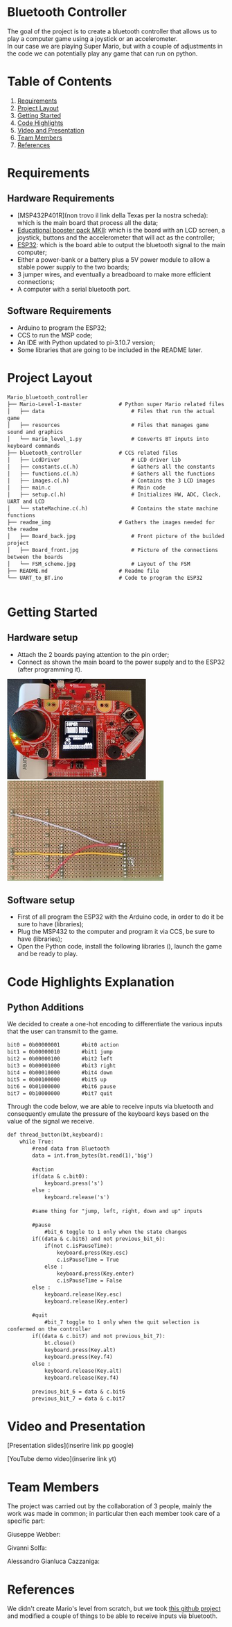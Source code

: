 # <strong> Bluetooth Controller </strong>

The goal of the project is to create a bluetooth controller that allows us to play 
a computer game using a joystick or an accelerometer. </br>
In our case we are playing Super Mario, but with a couple of adjustments in the code 
we can potentially play any game that can run on python. 


# <strong> Table of Contents </strong>
1. <a href="#requirementslist">Requirements</a></br>
2. <a href="#layoutlist">Project Layout</a></br>
3. <a href="#startlist">Getting Started</a></br>
4. <a href="#codelist">Code Highlights</a></br>
5. <a href="#externalslist">Video and Presentation</a></br>
6. <a href="#teamlist">Team Members</a></br>
7. <a href="#referencelist">References</a></br>

<a name="requirementslist"></a>
# <strong> Requirements </strong> 


## Hardware Requirements

- [MSP432P401R](non trovo il link della Texas per la nostra scheda): which is the main board that process all the data;
- [Educational booster pack MKII](https://www.ti.com/tool/BOOSTXL-EDUMKII?keyMatch=&tisearch=search-everything&usecase=hardware): which is the board with an LCD screen, a joystick, 
buttons and the accelerometer that will act as the controller;
- [ESP32](https://www.amazon.it/AZDelivery-NodeMCU-Development-Arduino-gratuito/dp/B071P98VTG/ref=asc_df_B071P98VTG/?tag=googshopit-21&linkCode=df0&hvadid=194881236129&hvpos=&hvnetw=g&hvrand=2149836172945902890&hvpone=&hvptwo=&hvqmt=&hvdev=c&hvdvcmdl=&hvlocint=&hvlocphy=1008827&hvtargid=pla-367709801435&th=1): which is the board able to output the bluetooth signal to the main computer;
- Either a power-bank or a battery plus a 5V power module to allow a stable power supply to the two boards;
- 3 jumper wires, and eventually a breadboard to make more efficient connections;
- A computer with a serial bluetooth port.

## Software Requirements



- Arduino to program the ESP32; 
- CCS to run the MSP code;
- An IDE with Python updated to pi-3.10.7 version;
- Some libraries that are going to be included in the README later.

<a name="layoutlist"></a>
# <strong> Project Layout </strong> 

<pre><code>Mario_bluetooth_controller
├── Mario-Level-1-master            # Python super Mario related files
│	├── data                            # Files that run the actual game
│	├── resources                       # Files that manages game sound and graphics
│	└── mario_level_1.py                # Converts BT inputs into keyboard commands
├── bluetooth_controller            # CCS related files
│	├── LcdDriver                       # LCD driver lib
│	├── constants.c(.h)                 # Gathers all the constants
│	├── functions.c(.h)                 # Gathers all the functions
│	├── images.c(.h)                    # Contains the 3 LCD images
│	├── main.c                          # Main code
│	├── setup.c(.h)                     # Initializes HW, ADC, Clock, UART and LCD
│	└── stateMachine.c(.h)              # Contains the state machine functions
├── readme_img                      # Gathers the images needed for the readme
│	├── Board_back.jpg                  # Front picture of the builded project
│	├── Board_front.jpg                 # Picture of the connections between the boards
│	└── FSM_scheme.jpg                  # Layout of the FSM
├── README.md                       # Readme file
└── UART_to_BT.ino                  # Code to program the ESP32 

</code></pre>

<a name="startlist"></a>
# <strong> Getting Started </strong>

## Hardware setup

- Attach the 2 boards paying attention to the pin order;
- Connect as shown the main board to the power supply and to the ESP32 (after programming it).

![Board_front](readme_img/Board_front.jpeg)
![Board_back](readme_img/Board_back.jpg)

## Software setup

- First of all program the ESP32 with the Arduino code, in order to do it be sure to have (libraries);
- Plug the MSP432 to the computer and program it via CCS, be sure to have (libraries);
- Open the Python code, install the following libraries (), launch the game and be ready to play.

<a name="codelist"></a>
# <strong> Code Highlights Explanation </strong>

## Python Additions

We decided to create a one-hot encoding to differentiate the various inputs that the user can transmit to the game.

<pre><code>bit0 = 0b00000001       #bit0 action
bit1 = 0b00000010       #bit1 jump
bit2 = 0b00000100       #bit2 left
bit3 = 0b00001000       #bit3 right
bit4 = 0b00010000       #bit4 down
bit5 = 0b00100000       #bit5 up
bit6 = 0b01000000       #bit6 pause
bit7 = 0b10000000       #bit7 quit
</code></pre>


Through the code below, we are able to receive inputs via bluetooth and consequently emulate the pressure of the keyboard keys based on the value of the signal we receive.

<pre><code>def thread_button(bt,keyboard):
    while True:
        #read data from Bluetooth
        data = int.from_bytes(bt.read(1),'big')

        #action
        if(data & c.bit0):
            keyboard.press('s')
        else :
            keyboard.release('s')  
        
        #same thing for "jump, left, right, down and up" inputs

        #pause
            #bit_6 toggle to 1 only when the state changes
        if((data & c.bit6) and not previous_bit_6):
            if(not c.isPauseTime):
                keyboard.press(Key.esc)
                c.isPauseTime = True
            else :
                keyboard.press(Key.enter)
                c.isPauseTime = False
        else :
            keyboard.release(Key.esc)
            keyboard.release(Key.enter)

        #quit
            #bit_7 toggle to 1 only when the quit selection is confermed on the controller
        if((data & c.bit7) and not previous_bit_7):
            bt.close()
            keyboard.press(Key.alt)
            keyboard.press(Key.f4)
        else :
            keyboard.release(Key.alt)
            keyboard.release(Key.f4)

        previous_bit_6 = data & c.bit6
        previous_bit_7 = data & c.bit7</code></pre>  

<a name="externalslist"></a>
# <strong> Video and Presentation </strong>

[Presentation slides](inserire link pp google) </p>
[YouTube demo video](inserire link yt)</p>

<a name="teamlist"></a>
# <strong> Team Members </strong>

The project was carried out by the collaboration of 3 people, mainly the work was made in common; 
in particular then each member took care of a specific part:

Giuseppe Webber:

Givanni Solfa:

Alessandro Gianluca Cazzaniga:

<a name="referencelist"></a>
# <strong> References </strong>

We didn't create Mario's level from scratch, but we took [this github project](https://github.com/justinmeister/Mario-Level-1) and modified a couple of things to be able to receive inputs via bluetooth.

